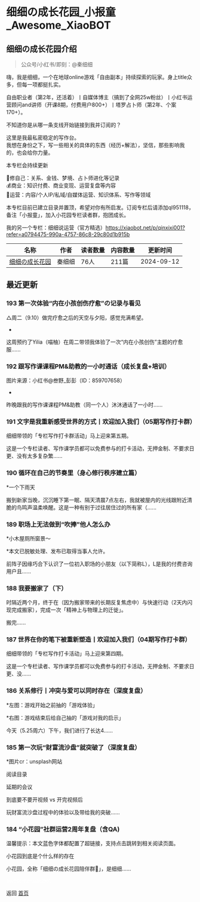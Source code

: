 # 细细の成长花园_小报童_Awesome_XiaoBOT

## 细细の成长花园介绍
> 公众号/小红书/即刻：@秦细细    
    
嗨，我是细细，一个在地球online游戏「自由副本」持续探索的玩家。身上title众多，但每一项都挺扎实。    
    
自由职业者（第2年，还活着）丨自媒体博主（搞到了全网25w粉丝）丨小红书运营顾问and讲师（开课8期，付费用户800+）丨塔罗占卜师（第2年、个案170+）。    
    
不知道你是从哪一条支线开始链接到我并订阅的？    
    
这里是我最私密稳定的写作台。    
我想在身份之下，写一些相关的具体的东西（经历+解法），坚信，那些影响我的，也会给你力量。    
    
本专栏会持续更新    
    
🌳修自己：关系、金钱、梦境、占卜师进化等记录    
💰商业：知识付费、商业变现、运营复盘等内容    
🦋运营：内容/个人IP/私域/自媒体运营、知识体系、写作等领域    
    
本专栏目前已建立目录并置顶，希望对你有所启发。订阅专栏后请添加ql951118，备注「小报童」，加入小花园专栏读者群，抱团成长。    
    
我的另一个专栏：细细说运营（官方精选）https://xiaobot.net/p/qinxixi001?refer=a0794475-990a-4757-86c8-29c80d1b915b  
  


|名称|作者|读者数量|内容数量|更新时间|
|---|---|---|---|---|
|[细细の成长花园](https://xiaobot.net/p/qinxixi?refer=9c3f1c95-a052-465a-9902-f6d75080262a)|秦细细|76人|211篇|2024-09-12|

## 最近更新
### 193 第一次体验“内在小孩创伤疗愈”の记录与看见

△周二（9.10）做完疗愈之后的天空与夕阳，感觉充满希望。

-

这周预约了Yilia（喵柚）在周二带领我体验了一次“内在小孩创伤”主题的疗愈服......

### 192 跟写作课课程PM&助教的一小时通话（成长复盘+培训）

图片来源：小红书@叁野_彭彭（ID：859707658）

-

昨晚跟我的写作课课程PM&助教（同一个人）沐沐通话了一小时......

### 191 文字是我重新感受世界的方式丨欢迎加入我们（05期写作打卡群）

细细带领的「专栏写作打卡群活动」马上迎来第五期。

这是一个专栏读者、写作课学员都可以免费参与的打卡活动，无押金制、不要求日更、没有太多复杂繁......

### 190 循环在自己的节奏里（身心修行秩序建立篇）

*一个下雨天

搬到新家当晚，沉沉睡下第一眠、隔天清晨7点左右，我就被屋内的光线跟附近清脆的鸟鸣声温柔唤醒。这是一种有别于过往居住过的所有家（......

### 189 职场上无法做到“吹捧”他人怎么办

*小木屋厕所窗景～

*本文已脱敏处理、发布已取得当事人允许。

前阵子因缘巧合下认识了一位初入职场的小朋友（以下简称L），L是我的付费咨询用户且......

### 188 我要搬家了（下）

时隔近两个月，终于在（因为搬家带来的长期反复焦虑中）与快速行动（2天内闪现完成搬家），完成一次「精神上与物理上的迁徙」。

搬完......

### 187 世界在你的笔下被重新塑造丨欢迎加入我们（04期写作打卡群）

细细带领的「专栏写作打卡活动」马上迎来第四期。

这是一个专栏读者、写作课学员都可以免费参与的打卡活动，无押金制、不要求日更、没......

### 186 关系修行丨冲突与爱可以同时存在（深度复盘）

*左图：游戏开始之前抽的「游戏体验」

*右图：游戏结束后给自己抽的「游戏对我的启示」

今天（5.25周六）下午，我们进行了长达4......

### 185 第一次玩“财富流沙盘”就突破了（深度复盘）

*图片cr：unsplash网站

阅读目录

延期的会议

到底要不要开视频 vs 开完视频后

玩财富流沙盘过程中的体验以及带给我的突破......

### 184 “小花园”社群运营2周年复盘（含QA)

温馨提示：本文蓝色字体都配置了超链接，支持点击跳转到相关阅读页面。

小花园到底是个什么样的存在

小花园，全称「细细の成长花园陪伴群🥀」，是细细......


<a href="https://github.com/Reno9527/awesome-xiaobot" style="color: white; text-decoration: none;">awesome-xiaobot</a>

返回 [首页](../README.md)
